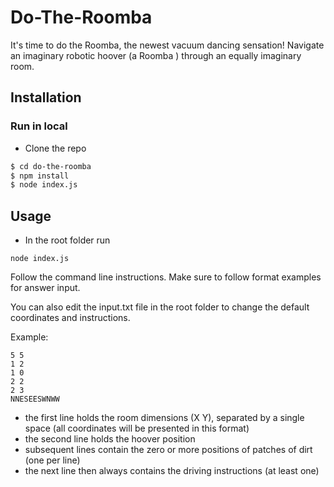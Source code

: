# Do-The-Roomba 

It's time to do the Roomba, the newest vacuum dancing sensation! Navigate an imaginary robotic hoover (a Roomba )
through an equally imaginary room. 

## Installation

### Run in local
* Clone the repo

```bash
$ cd do-the-roomba
$ npm install
$ node index.js
```

## Usage

* In the root folder run 

```
node index.js
```

Follow the command line instructions.  Make sure to follow format examples for answer input.  

You can also edit the input.txt file in the root folder to change the default coordinates and instructions. 

Example:


```
5 5
1 2
1 0
2 2
2 3
NNESEESWNWW
```
* the first line holds the room dimensions (X Y), separated by a single space (all
coordinates will be presented in this format)
* the second line holds the hoover position
* subsequent lines contain the zero or more positions of patches of dirt (one per line)
* the next line then always contains the driving instructions (at least one)

